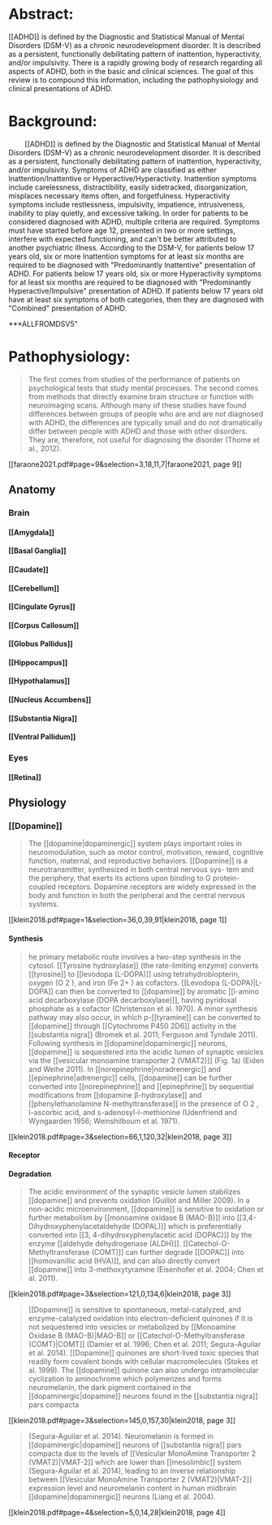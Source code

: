 
# Abstract:
[[ADHD]] is defined by the Diagnostic and Statistical Manual of Mental Disorders (DSM-V) as a chronic neurodevelopment disorder. It is described as a persistent, functionally debilitating pattern of inattention, hyperactivity, and/or impulsivity. There is a rapidly growing body of research regarding all aspects of ADHD, both in the basic and clinical sciences. The goal of this review is to compound this information, including the pathophysiology and clinical presentations of ADHD.

# Background:
$\qquad$[[ADHD]] is defined by the Diagnostic and Statistical Manual of Mental Disorders (DSM-V) as a chronic neurodevelopment disorder. It is described as a persistent, functionally debilitating pattern of inattention, hyperactivity, and/or impulsivity. Symptoms of ADHD are classified as either Inattention/Inattentive or Hyperactive/Hyperactivity. Inattention symptoms include carelessness, distractibility, easily sidetracked, disorganization, misplaces necessary items often, and forgetfulness. Hyperactivity symptoms include restlessness, impulsivity, impatience, intrusiveness, inability to play quietly, and excessive talking. In order for patients to be considered diagnosed with ADHD, multiple criteria are required. Symptoms must have started before age 12, presented in two or more settings, interfere with expected functioning, and can't be better attributed to another psychiatric illness. According to the DSM-V, for patients below 17 years old, six or more Inattention symptoms for at least six months are required to be diagnosed with "Predominantly Inattentive" presentation of ADHD. For patients below 17 years old, six or more Hyperactivity symptoms for at least six months are required to be diagnosed with "Predominantly Hyperactive/Impulsive" presentation of ADHD. If patients below 17 years old have at least six symptoms of both categories, then they are diagnosed with "Combined" presentation of ADHD. 

***ALLFROMDSV5"

# Pathophysiology:
> The first comes from studies of the performance of patients on psychological tests that study mental processes. The second comes from methods that directly examine brain structure or function with neuroimaging scans. Although many of these studies have found differences between groups of people who are and are not diagnosed with ADHD, the differences are typically small and do not dramatically differ between people with ADHD and those with other disorders. They are, therefore, not useful for diagnosing the disorder (Thome et al., 2012). 

[[faraone2021.pdf#page=9&selection=3,18,11,7|faraone2021, page 9]]

## Anatomy
### Brain

#### [[Amygdala]]

#### [[Basal Ganglia]]

#### [[Caudate]]

#### [[Cerebellum]]

#### [[Cingulate Gyrus]]

#### [[Corpus Callosum]]

#### [[Globus Pallidus]]

#### [[Hippocampus]]

#### [[Hypothalamus]]


#### [[Nucleus Accumbens]]

#### [[Substantia Nigra]]

#### [[Ventral Pallidum]]

### Eyes
#### [[Retina]]

## Physiology

### [[Dopamine]]
> The [[dopamine|dopaminergic]] system plays important roles in neuromodulation, such as motor control, motivation, reward, cognitive function, maternal, and reproductive behaviors. [[Dopamine]] is a neurotransmitter, synthesized in both central nervous sys- tem and the periphery, that exerts its actions upon binding to G protein-coupled receptors. Dopamine receptors are widely expressed in the body and function in both the peripheral and the central nervous systems. 

[[klein2018.pdf#page=1&selection=36,0,39,91|klein2018, page 1]]

#### Synthesis
> he primary metabolic route involves a two-step synthesis in the cytosol. [[Tyrosine hydroxylase]] (the rate-limiting enzyme) converts [[tyrosine]] to [[levodopa (L-DOPA)]] using tetrahydrobiopterin, oxygen (O 2 ), and iron (Fe 2+ ) as cofactors. [[Levodopa (L-DOPA)|L-DOPA]] can then be converted to [[dopamine]] by aromatic [[l-amino acid decarboxylase (DOPA decarboxylase)]], having pyridoxal phosphate as a cofactor (Christenson et al. 1970). A minor synthesis pathway may also occur, in which p-[[tyramine]] can be converted to [[dopamine]] through [[Cytochrome P450 2D6]] activity in the [[substantia nigra]] (Bromek et al. 2011; Ferguson and Tyndale 2011). Following synthesis in [[dopamine|dopaminergic]] neurons, [[dopamine]] is sequestered into the acidic lumen of synaptic vesicles via the [[vesicular monoamine transporter 2 (VMAT2)]] (Fig. 1a) (Eiden and Weihe 2011). In [[norepinephrine|noradrenergic]] and [[epinephrine|adrenergic]] cells, [[dopamine]] can be further converted into [[norepinephrine]] and [[epinephrine]] by sequential modifications from [[dopamine β-hydroxylase]] and [[phenylethanolamine N-methyltransferase]] in the presence of O 2 , l-ascorbic acid, and s-adenosyl-l-methionine (Udenfriend and Wyngaarden 1956; Weinshilboum et al. 1971).

[[klein2018.pdf#page=3&selection=66,1,120,32|klein2018, page 3]]

#### Receptor


#### Degradation
> The acidic environment of the synaptic vesicle lumen stabilizes [[dopamine]] and prevents oxidation (Guillot and Miller 2009). In a non-acidic microenvironment, [[dopamine]] is sensitive to oxidation or further metabolism by [[monoamine oxidase B (MAO-B)]] into [[3,4-Dihydroxyphenylacetaldehyde (DOPAL)]] which is preferentially converted into [[3, 4-dihydroxyphenylacetic acid (DOPAC)]] by the enzyme [[aldehyde dehydrogenase (ALDH)]]. [[Catechol-O-Methyltransferase (COMT)]] can further degrade [[DOPAC]] into [[homovanillic acid (HVA)]], and can also directly convert [[dopamine]] into 3-methoxytyramine (Eisenhofer et al. 2004; Chen et al. 2011).

[[klein2018.pdf#page=3&selection=121,0,134,6|klein2018, page 3]]

> [[Dopamine]] is sensitive to spontaneous, metal-catalyzed, and enzyme-catalyzed oxidation into electron-deficient quinones if it is not sequestered into vesicles or metabolized by [[Monoamine Oxidase B (MAO-B)|MAO-B]] or [[Catechol-O-Methyltransferase (COMT)|COMT]] (Damier et al. 1996; Chen et al. 2011; Segura-Aguilar et al. 2014). [[Dopamine]] quinones are short-lived toxic species that readily form covalent bonds with cellular macromolecules (Stokes et al. 1999). The [[dopamine]] quinone can also undergo intramolecular cyclization to aminochrome which polymerizes and forms neuromelanin, the dark pigment contained in the [[dopaminergic|dopamine]] neurons found in the [[substantia nigra]] pars compacta

[[klein2018.pdf#page=3&selection=145,0,157,30|klein2018, page 3]]

> (Segura-Aguilar et al. 2014). Neuromelanin is formed in [[dopaminergic|dopamine]] neurons of [[substantia nigra]] pars compacta due to the levels of [[Vesicular MonoAmine Transporter 2 (VMAT2)|VMAT-2]] which are lower than [[mesolimbic]] system (Segura-Aguilar et al. 2014), leading to an inverse relationship between [[Vesicular MonoAmine Transporter 2 (VMAT2)|VMAT-2]] expression level and neuromelanin content in human midbrain [[dopamine|dopaminergic]] neurons (Liang et al. 2004).

[[klein2018.pdf#page=4&selection=5,0,14,28|klein2018, page 4]]

